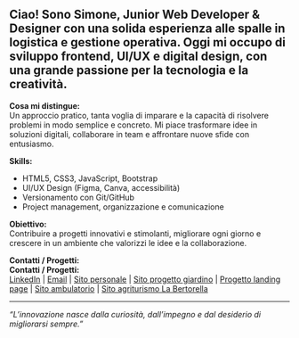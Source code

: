Ciao! Sono Simone, Junior Web Developer & Designer con una solida esperienza alle spalle in logistica e gestione operativa. Oggi mi occupo di sviluppo frontend, UI/UX e digital design, con una grande passione per la tecnologia e la creatività.
---
**Cosa mi distingue:**  
Un approccio pratico, tanta voglia di imparare e la capacità di risolvere problemi in modo semplice e concreto. Mi piace trasformare idee in soluzioni digitali, collaborare in team e affrontare nuove sfide con entusiasmo.

**Skills:**  
- HTML5, CSS3, JavaScript, Bootstrap  
- UI/UX Design (Figma, Canva, accessibilità)  
- Versionamento con Git/GitHub  
- Project management, organizzazione e comunicazione

**Obiettivo:**  
Contribuire a progetti innovativi e stimolanti, migliorare ogni giorno e crescere in un ambiente che valorizzi le idee e la collaborazione.

**Contatti / Progetti:**  
**Contatti / Progetti:**  
[LinkedIn](https://www.linkedin.com/in/simone-sugliano) | [Email](mailto:simone.sugliano@gmx.com) | [Sito personale](https://sitocv.altervista.org) | [Sito progetto giardino](https://supermegaprovesito.altervista.org) | [Progetto landing page](https://paginaprova.altervista.org) | [Sito ambulatorio](https://clinicadoc.altervista.org) | [Sito agriturismo La Bertorella](https://labertorella.altervista.org)

---

*“L’innovazione nasce dalla curiosità, dall’impegno e dal desiderio di migliorarsi sempre.”*
